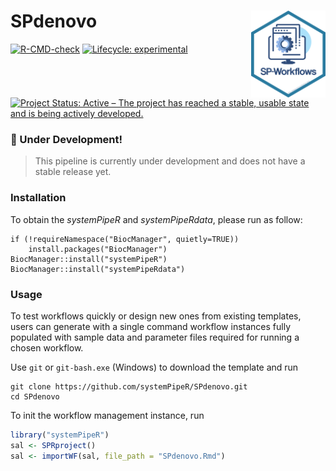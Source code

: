 # SPdenovo <img src="https://raw.githubusercontent.com/systemPipeR/systemPipeR.github.io/main/static/images/SPR-Workflows.png" align="right" height="139" />

<!-- badges: start -->
[![R-CMD-check](https://github.com/systemPipeR/SPdenovo/actions/workflows/R_CMD.yml/badge.svg)](https://github.com/systemPipeR/SPdenovo/actions/workflows/R_CMD.yml)
[![Lifecycle: experimental](https://img.shields.io/badge/lifecycle-experimental-orange.svg)](https://www.tidyverse.org/lifecycle/#experimental)
[![Project Status: Active – The project has reached a stable, usable state and is being actively developed.](https://www.repostatus.org/badges/latest/active.svg)](https://www.repostatus.org/#active)
<!-- badges: end -->

### :construction: Under Development!

> This pipeline is currently under development and does not have a stable release yet.

### Installation

To obtain the *systemPipeR* and *systemPipeRdata*, please run as follow:
```
if (!requireNamespace("BiocManager", quietly=TRUE))
    install.packages("BiocManager")
BiocManager::install("systemPipeR")
BiocManager::install("systemPipeRdata")
```

### Usage

To test workflows quickly or design new ones from existing templates, users can
generate with a single command workflow instances fully populated with sample data 
and parameter files required for running a chosen workflow.

Use `git` or `git-bash.exe` (Windows) to download the template and run 

```
git clone https://github.com/systemPipeR/SPdenovo.git
cd SPdenovo
```

To init the workflow management instance, run
```r
library("systemPipeR")
sal <- SPRproject()
sal <- importWF(sal, file_path = "SPdenovo.Rmd")
```
